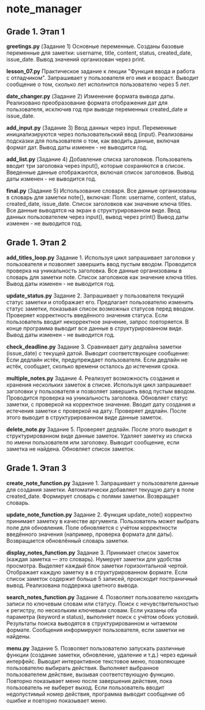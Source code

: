 # note_manager
## Grade 1. Этап 1

**greetings.py** 
(Задание 1) Основные переменные. 
Созданы базовые переменные для заметки: username, title, content, status, 
created_date, issue_date. 
Вывод значений организован через print.

**lesson_07.py**
Практическое задание к лекции "Функция ввода и работа с отладчиком".
Запрашивает у пользователя его имя и возраст.
Выводит сообщение о том, сколько лет исполнится пользователю через 5 лет.


**date_changer.py**
(Задание 2) Изменение формата вывода даты.
Реализовано преобразование формата отображения дат для пользователя, исключив 
год при выводе переменных created_date и issue_date.


**add_input.py**
(Задание 3) Ввод данных через input.
Переменные инициализируются через пользовательский ввод (input).
Реализованы подсказки для пользователя о том, как вводить данные, включая формат дат.
Вывод даты изменен - не выводится год.

**add_list.py**
(Задание 4) Добавление списка заголовков.
Пользователь вводит три заголовка через input(), которые сохраняются в список. 
Введенные данные отображаются, включая список заголовков.
Вывод даты изменен - не выводится год.

**final.py**
(Задание 5) Использование словаря.
Все данные организованы в словарь для заметки note{}, включая:
Поля: username, content, status, created_date, issue_date. 
Список заголовков как значение ключа titles. 
Все данные выводятся на экран в структурированном виде.
Ввод данных пользователем через input(), вывод через print()
Вывод даты изменен - не выводится год.

## Grade 1. Этап 2

**add_titles_loop.py** Задание 1.
Используя цикл запрашивает заголовки у пользователя и позволяет завершить 
ввод пустым вводом. Проводится проверка на уникальность заголовка.
Все данные организованы в словарь для заметки note.
Список заголовков как значение ключа titles. 
Вывод даты изменен - не выводится год.

**update_status.py** Задание 2. 
Запрашивает у пользователя текущий статус заметки и отображает его.
Предлагает пользователю изменить статус заметки, показывая список 
возможных статусов перед вводом.
Проверяет корректность введённого значения статуса. 
Если пользователь вводит некорректное значение, запрос повторяется.
В конце программа выводит все данные в структурированном виде.
Вывод даты изменен - не выводится год.

**check_deadline.py** Задание 3.
Сравнивает дату дедлайна заметки (issue_date) с текущей датой.
Выводит соответствующее сообщение:
Если дедлайн истёк, предупреждает пользователя.
Если дедлайн не истёк, сообщает, сколько времени осталось до истечения срока.

**multiple_notes.py** Задание 4.
Реализует возможность создания и хранения нескольких заметок в списке.
Используя цикл запрашивает заголовки у пользователя и позволяет завершить 
ввод пустым вводом. Проводится проверка на уникальность заголовка.
Обновляет статус заметки, с проверкой на корректное значение.
Вводит дату создания и истечения заметки с проверкой на дату.
Проверяет дедлайн. После этого выводит в структурированном виде данные заметок.

**delete_note.py** Задание 5.
Проверяет дедлайн. После этого выводит в структурированном виде данные заметок.
Удаляет заметку из списка по имени пользователя или заголовку.
Выводит сообщение, если заметка не найдена.
Обновляет список заметок.

## Grade 1. Этап 3

**create_note_function.py** Задание 1.
Запрашивает у пользователя данные для создания заметки.
Автоматически добавляет текущую дату в поле created_date.
Формирует словарь с полями заметки.
Возвращает словарь.

**update_note_function.py** Задание 2.
Функция update_note() корректно принимает заметку в качестве аргумента.
Пользователь может выбрать поле для обновления.
Поле обновляется с учётом корректности введённого значения (например, проверка формата для даты).
Возвращается обновлённый словарь заметки.

**display_notes_function.py** Задание 3.
Принимает список заметок (каждая заметка — это словарь).
Нумерует заметки для удобства просмотра.
Выделяет каждый блок заметки горизонтальной чертой.
Отображает каждую заметку в в структурированном формате.
Если список заметок содержит больше 5 записей, происходит 
постраничный вывод. Реализована поддержка цветного вывода.

**search_notes_function.py** Задание 4.
Позволяет пользователю находить записи по ключевым словам или статусу.
Поиск с нечувствительностью к регистру, по нескольким ключевым словам.
Если указаны оба параметра (keyword и status), выполняет поиск 
с учётом обоих условий.
Результаты поиска выводятся в структурированном и читаемом формате.
Сообщения информируют пользователя, если заметки не найдены.

**menu.py** Задание 5.
Позволяет пользователю запускать различные функции (создание заметки, 
обновление, удаление и т.д.) через единый интерфейс.
Выводит интерактивное текстовое меню, позволяющее пользователю 
выбирать действия.
Выполняет выбранное пользователем действие, вызывая соответствующую функцию.
Повторно показывает меню после завершения действия, 
пока пользователь не выберет выход.
Если пользователь вводит недопустимый номер действия, программа выводит 
сообщение об ошибке и повторно показывает меню.
